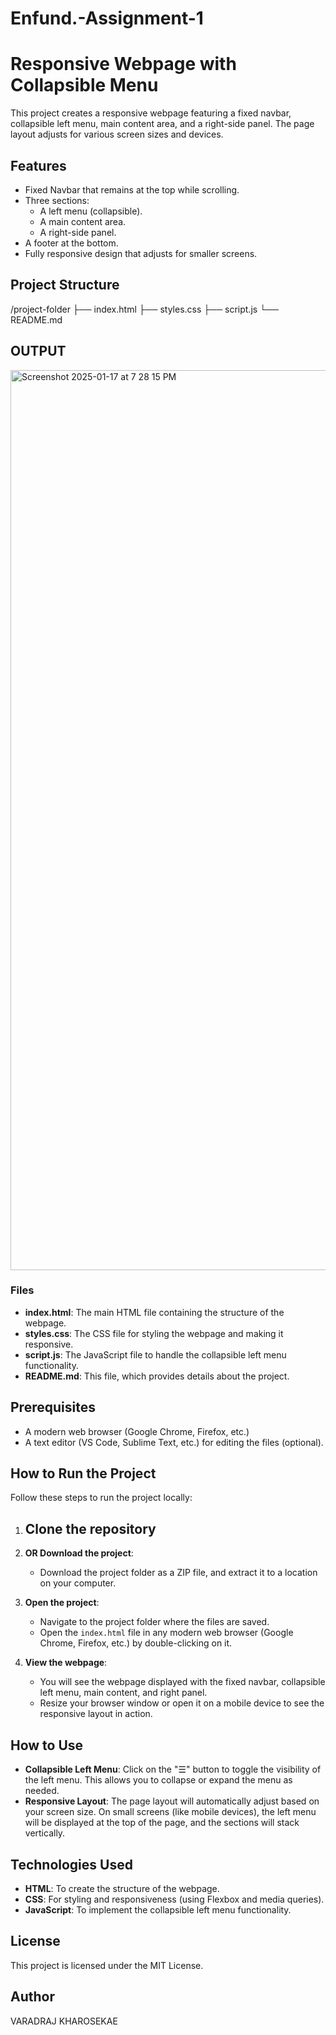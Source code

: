 # Enfund.-Assignment-1

# Responsive Webpage with Collapsible Menu

This project creates a responsive webpage featuring a fixed navbar, collapsible left menu, main content area, and a right-side panel. The page layout adjusts for various screen sizes and devices.

## Features
- Fixed Navbar that remains at the top while scrolling.
- Three sections:
  - A left menu (collapsible).
  - A main content area.
  - A right-side panel.
- A footer at the bottom.
- Fully responsive design that adjusts for smaller screens.

## Project Structure
/project-folder ├── index.html ├── styles.css ├── script.js └── README.md

## OUTPUT
<img width="1440" alt="Screenshot 2025-01-17 at 7 28 15 PM" src="https://github.com/user-attachments/assets/ede0cc7c-73be-4131-8930-e63fdaec5da6" />



### Files
- **index.html**: The main HTML file containing the structure of the webpage.
- **styles.css**: The CSS file for styling the webpage and making it responsive.
- **script.js**: The JavaScript file to handle the collapsible left menu functionality.
- **README.md**: This file, which provides details about the project.

## Prerequisites
- A modern web browser (Google Chrome, Firefox, etc.)
- A text editor (VS Code, Sublime Text, etc.) for editing the files (optional).

## How to Run the Project

Follow these steps to run the project locally:

1. **Clone the repository** 
   - 

2. **OR Download the project**:
   - Download the project folder as a ZIP file, and extract it to a location on your computer.

3. **Open the project**:
   - Navigate to the project folder where the files are saved.
   - Open the `index.html` file in any modern web browser (Google Chrome, Firefox, etc.) by double-clicking on it.

4. **View the webpage**:
   - You will see the webpage displayed with the fixed navbar, collapsible left menu, main content, and right panel.
   - Resize your browser window or open it on a mobile device to see the responsive layout in action.

## How to Use

- **Collapsible Left Menu**: Click on the "☰" button to toggle the visibility of the left menu. This allows you to collapse or expand the menu as needed.
- **Responsive Layout**: The page layout will automatically adjust based on your screen size. On small screens (like mobile devices), the left menu will be displayed at the top of the page, and the sections will stack vertically.

## Technologies Used
- **HTML**: To create the structure of the webpage.
- **CSS**: For styling and responsiveness (using Flexbox and media queries).
- **JavaScript**: To implement the collapsible left menu functionality.



## License

This project is licensed under the MIT License.

## Author

VARADRAJ KHAROSEKAE 
